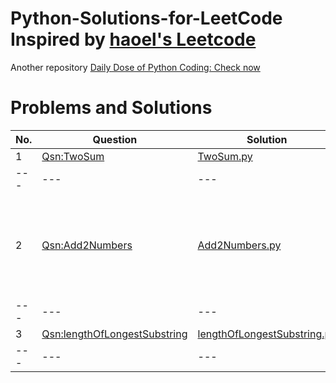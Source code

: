 # Python-Solutions-for-LeetCode Inspired by [haoel's Leetcode](https://github.com/haoel/leetcode)
Another repository [Daily Dose of Python Coding: Check now](https://github.com/sudhamshu091/Daily-Dose-of-Python-Coding)
# Problems and Solutions
No. | Question | Solution | Remarks 
--- | --- | --- | --- 
1 | [Qsn:TwoSum](https://leetcode.com/problems/two-sum/) | [TwoSum.py](https://github.com/sudhamshu091/Python-Solutions-for-LeetCode/blob/main/Qsn1/TwoSum.py) | aaaa | 
--- | --- | --- | --- 
2 | [Qsn:Add2Numbers](https://leetcode.com/problems/add-two-numbers/) | [Add2Numbers.py](https://github.com/sudhamshu091/Python-Solutions-forLeetCode/blob/main/Qsn2/Add2Numbers.py) | We have to take care of the carry bit after addition of LSB numbers
--- | --- | --- | --- 
3 | [Qsn:lengthOfLongestSubstring](https://leetcode.com/problems/longest-substring-without-repeating-characters/) | [lengthOfLongestSubstring.py](https://github.com/sudhamshu091/Python-Solutions-for-LeetCode/blob/main/Qsn3/lengthOfLongestSubstring.py) | aaaa | 
--- | --- | --- | --- 

